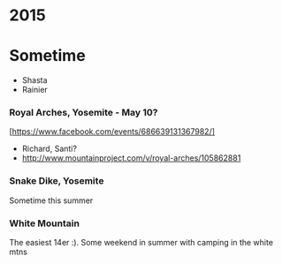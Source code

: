 # 2015




# Sometime
- Shasta
- Rainier

### Royal Arches, Yosemite - May 10?
  [https://www.facebook.com/events/686639131367982/]
  - Richard, Santi?
  - http://www.mountainproject.com/v/royal-arches/105862881

### Snake Dike, Yosemite
Sometime this summer


### White Mountain
The easiest 14er :). Some weekend in summer with camping in the white mtns

